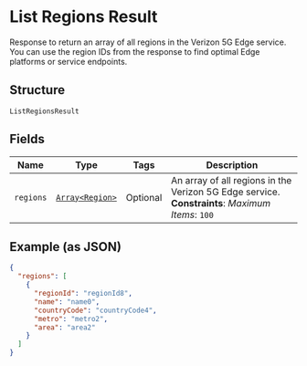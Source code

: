 
# List Regions Result

Response to return an array of all regions in the Verizon 5G Edge service. You can use the region IDs from the response to find optimal Edge platforms or service endpoints.

## Structure

`ListRegionsResult`

## Fields

| Name | Type | Tags | Description |
|  --- | --- | --- | --- |
| `regions` | [`Array<Region>`](../../doc/models/region.md) | Optional | An array of all regions in the Verizon 5G Edge service.<br>**Constraints**: *Maximum Items*: `100` |

## Example (as JSON)

```json
{
  "regions": [
    {
      "regionId": "regionId8",
      "name": "name0",
      "countryCode": "countryCode4",
      "metro": "metro2",
      "area": "area2"
    }
  ]
}
```

